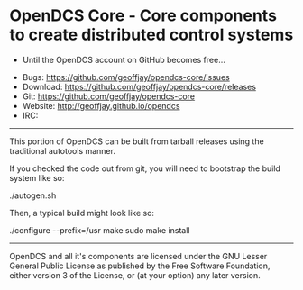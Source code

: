 # OpenDCS Core - Core components to create distributed control systems

* Until the OpenDCS account on GitHub becomes free...

 - Bugs: https://github.com/geoffjay/opendcs-core/issues
 - Download: https://github.com/geoffjay/opendcs-core/releases
 - Git: https://github.com/geoffjay/opendcs-core
 - Website: http://geoffjay.github.io/opendcs
 - IRC: <TBD>

---

This portion of OpenDCS can be built from tarball releases using the traditional
autotools manner.

If you checked the code out from git, you will need to bootstrap the build
system like so:

  ./autogen.sh

Then, a typical build might look like so:

  ./configure --prefix=/usr
  make
  sudo make install

---

OpenDCS and all it's components are licensed under the GNU Lesser General Public
License as published by the Free Software Foundation, either version 3 of the
License, or (at your option) any later version.

